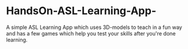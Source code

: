 # HandsOn-ASL-Learning-App-
A simple ASL Learning App which uses 3D-models to teach in a fun way and has a few games which help you test your skills after you're done learning.
